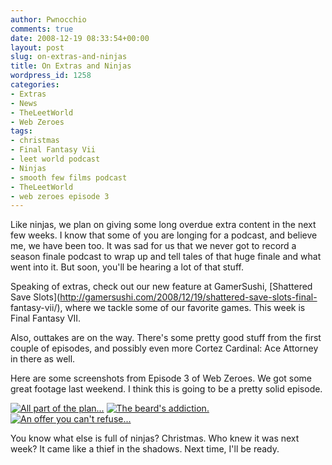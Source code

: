 ```yaml
---
author: Pwnocchio
comments: true
date: 2008-12-19 08:33:54+00:00
layout: post
slug: on-extras-and-ninjas
title: On Extras and Ninjas
wordpress_id: 1258
categories:
- Extras
- News
- TheLeetWorld
- Web Zeroes
tags:
- christmas
- Final Fantasy Vii
- leet world podcast
- Ninjas
- smooth few films podcast
- TheLeetWorld
- web zeroes episode 3
---
```


Like ninjas, we plan on giving some long overdue extra content in the next few weeks. I know that some of you are longing for a podcast, and believe me, we have been too. It was sad for us that we never got to record a season finale podcast to wrap up and tell tales of that huge finale and what went into it. But soon, you'll be hearing a lot of that stuff.

Speaking of extras, check out our new feature at GamerSushi, [Shattered Save Slots](http://gamersushi.com/2008/12/19/shattered-save-slots-final-
fantasy-vii/), where we tackle some of our favorite games. This week is Final Fantasy VII. 

Also, outtakes are on the way. There's some pretty good stuff from the first couple of episodes, and possibly even more Cortez Cardinal: Ace Attorney in there as well.

Here are some screenshots from Episode 3 of Web Zeroes. We got some great footage last weekend. I think this is going to be a pretty solid episode.

[![All part of the plan...](http://smoothfewfilms.com/wp-content/uploads/2008/12/wz103_1-128x72.jpg)](http://smoothfewfilms.com/wp-content/uploads/2008/12/wz103_1.jpg)  [![The beard's addiction.](http://smoothfewfilms.com/wp-content/uploads/2008/12/wz103_2-128x72.jpg)](http://smoothfewfilms.com/wp-content/uploads/2008/12/wz103_2.jpg)  [![An offer you can't refuse...](http://smoothfewfilms.com/wp-content/uploads/2008/12/wz103_3-128x72.jpg)](http://smoothfewfilms.com/wp-content/uploads/2008/12/wz103_3.jpg)

You know what else is full of ninjas? Christmas. Who knew it was next week? It came like a thief in the shadows. Next time, I'll be ready.
